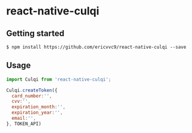# react-native-culqi

## Getting started

`$ npm install https://github.com/ericvvc9/react-native-culqi --save`

## Usage
```javascript
import Culqi from 'react-native-culqi';

Culqi.createToken({
  card_number:'',
  cvv:'',
  expiration_month:'',
  expiration_year:'',
  email:'',
}, TOKEN_API)

```
